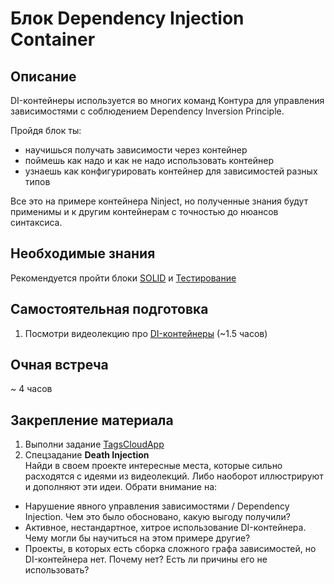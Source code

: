 # Блок Dependency Injection Container

## Описание

DI-контейнеры используется во многих команд Контура для управления зависимостями с соблюдением Dependency Inversion Principle.

Пройдя блок ты:

- научишься получать зависимости через контейнер
- поймешь как надо и как не надо использовать контейнер
- узнаешь как конфигурировать контейнер для зависимостей разных типов

Все это на примере контейнера Ninject, но полученные знания будут применимы и к другим контейнерам с точностью до нюансов синтаксиса.


## Необходимые знания

Рекомендуется пройти блоки [SOLID](https://github.com/kontur-csharper/solid-design) и [Тестирование](https://github.com/kontur-csharper/testing)


## Самостоятельная подготовка

1. Посмотри видеолекцию про [DI-контейнеры](https://ulearn.me/Course/cs2/Probliematika_69a66629-787b-4ef6-932b-25bafe6a4467) (~1.5 часов)


## Очная встреча

~ 4 часов


## Закрепление материала

1. Выполни задание [TagsCloudApp](TagsCloudApp)
2. Спецзадание __Death Injection__  
Найди в своем проекте интересные места, которые сильно расходятся с идеями из видеолекций. Либо наоборот иллюстрируют и дополняют эти   идеи. Обрати внимание на:
- Нарушение явного управления зависимостями / Dependency Injection. Чем это было обосновано, какую выгоду получили?
- Активное, нестандартное, хитрое использование DI-контейнера. Чему могли бы научиться на этом примере другие?
- Проекты, в которых есть сборка сложного графа зависимостей, но DI-контейнера нет. Почему нет? Есть ли причины его не использовать?
